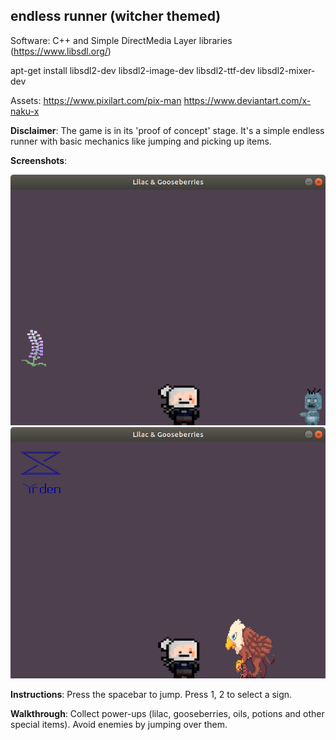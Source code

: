 <h2>endless runner (witcher themed)</h2>

Software: C++ and Simple DirectMedia Layer libraries (https://www.libsdl.org/)

apt-get install libsdl2-dev libsdl2-image-dev libsdl2-ttf-dev libsdl2-mixer-dev

Assets: https://www.pixilart.com/pix-man
	https://www.deviantart.com/x-naku-x

**Disclaimer**: The game is in its 'proof of concept' stage. It's a simple endless runner with basic mechanics like jumping and picking up items.

**Screenshots**:

![In-game-shot](lilac_runner1.png)
![In-game-shot-gryphon](lilac_runner2.png)


**Instructions**: Press the spacebar to jump. Press 1, 2 to select a sign.

**Walkthrough**: Collect power-ups (lilac, gooseberries, oils, potions and other special items). Avoid enemies by jumping over them. 
